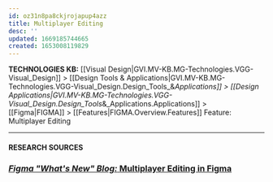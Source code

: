```yaml
---
id: oz31n8pa8ckjrojapup4azz
title: Multiplayer Editing
desc: ''
updated: 1669185744665
created: 1653008119829
---
```

<span class="BreadCrumbTrail Smallest">**TECHNOLOGIES KB:** [[Visual Design|GVI.MV-KB.MG-Technologies.VGG-Visual_Design]] > [[Design Tools & Applications|GVI.MV-KB.MG-Technologies.VGG-Visual_Design.Design_Tools_&_Applications]] > [[Design Applications|GVI.MV-KB.MG-Technologies.VGG-Visual_Design.Design_Tools_&_Applications.Applications]] > [[Figma|FIGMA]] > [[Features|FIGMA.Overview.Features]]</span>
<span class="TitleLine">
<span class="TitlePreface">Feature:</span>
<span class="Title Smaller">Multiplayer Editing</span>
</span><div class="Divider"></div>
<!-- ----------------------------------------------------------------------- -->
 


----------------------------------------------------------------------
#### **RESEARCH SOURCES**

### [_Figma "What's New" Blog:_ **Multiplayer Editing in Figma**](https://www.figma.com/blog/multiplayer-editing-in-figma/)